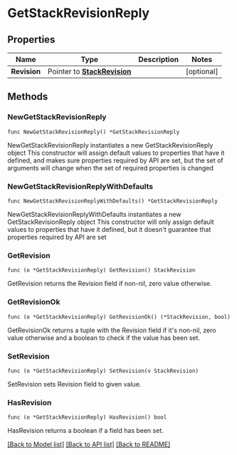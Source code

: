 # GetStackRevisionReply

## Properties

Name | Type | Description | Notes
------------ | ------------- | ------------- | -------------
**Revision** | Pointer to [**StackRevision**](StackRevision.md) |  | [optional] 

## Methods

### NewGetStackRevisionReply

`func NewGetStackRevisionReply() *GetStackRevisionReply`

NewGetStackRevisionReply instantiates a new GetStackRevisionReply object
This constructor will assign default values to properties that have it defined,
and makes sure properties required by API are set, but the set of arguments
will change when the set of required properties is changed

### NewGetStackRevisionReplyWithDefaults

`func NewGetStackRevisionReplyWithDefaults() *GetStackRevisionReply`

NewGetStackRevisionReplyWithDefaults instantiates a new GetStackRevisionReply object
This constructor will only assign default values to properties that have it defined,
but it doesn't guarantee that properties required by API are set

### GetRevision

`func (o *GetStackRevisionReply) GetRevision() StackRevision`

GetRevision returns the Revision field if non-nil, zero value otherwise.

### GetRevisionOk

`func (o *GetStackRevisionReply) GetRevisionOk() (*StackRevision, bool)`

GetRevisionOk returns a tuple with the Revision field if it's non-nil, zero value otherwise
and a boolean to check if the value has been set.

### SetRevision

`func (o *GetStackRevisionReply) SetRevision(v StackRevision)`

SetRevision sets Revision field to given value.

### HasRevision

`func (o *GetStackRevisionReply) HasRevision() bool`

HasRevision returns a boolean if a field has been set.


[[Back to Model list]](../README.md#documentation-for-models) [[Back to API list]](../README.md#documentation-for-api-endpoints) [[Back to README]](../README.md)



